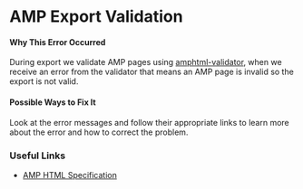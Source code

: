 # AMP Export Validation

#### Why This Error Occurred

During export we validate AMP pages using [amphtml-validator](https://www.npmjs.com/package/amphtml-validator), when we receive an error from the validator that means an AMP page is invalid so the export is not valid.

#### Possible Ways to Fix It

Look at the error messages and follow their appropriate links to learn more about the error and how to correct the problem.

### Useful Links

- [AMP HTML Specification](https://www.ampproject.org/docs/fundamentals/spec)
